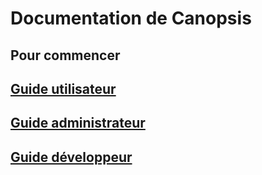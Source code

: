 # Documentation de Canopsis

## Pour commencer

## [Guide utilisateur](guide_utilisateur/index.md)

## [Guide administrateur](guide_administrateur/index.md)

## [Guide développeur](guide_developpeur/index.md)
